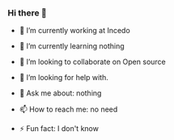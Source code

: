 ### Hi there 👋




- 🔭 I’m currently working at Incedo 
- 🌱 I’m currently learning nothing
- 👯 I’m looking to collaborate on Open source
- 🤔 I’m looking for help with.
- 💬 Ask me about: nothing
- 📫 How to reach me: no need

- ⚡ Fun fact: I don't know





